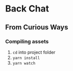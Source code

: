 # Back Chat

## From Curious Ways

### Compiling assets

1. `cd` into project folder
2. `yarn install`
3. `yarn watch`

